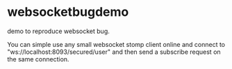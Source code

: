 # websocketbugdemo
demo to reproduce websocket bug.

You can simple use any small websocket stomp client online and connect to "ws://localhost:8093/secured/user"
and then send a subscribe request on the same connection.
